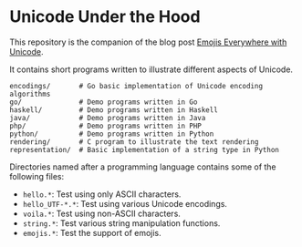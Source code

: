# Unicode Under the Hood

This repository is the companion of the blog post [Emojis Everywhere with Unicode](https://www.juliensobczak.com/inspect/2021/06/19/emojis-everywhere-with-unicode).

It contains short programs written to illustrate different aspects of Unicode.

```
encodings/       # Go basic implementation of Unicode encoding algorithms
go/              # Demo programs written in Go
haskell/         # Demo programs written in Haskell
java/            # Demo programs written in Java
php/             # Demo programs written in PHP
python/          # Demo programs written in Python
rendering/       # C program to illustrate the text rendering
representation/  # Basic implementation of a string type in Python
```

Directories named after a programming language contains some of the following files:

* `hello.*`: Test using only ASCII characters.
* `hello_UTF-*.*`: Test using various Unicode encodings.
* `voila.*`: Test using non-ASCII characters.
* `string.*`: Test various string manipulation functions.
* `emojis.*`: Test the support of emojis.

